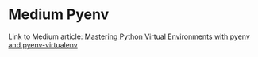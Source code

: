 # Medium Pyenv

Link to Medium article: [Mastering Python Virtual Environments with pyenv and pyenv-virtualenv](https://medium.com/@adocquin/mastering-python-virtual-environments-with-pyenv-and-pyenv-virtualenv-c4e017c0b173)
